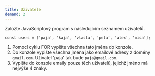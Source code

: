 ```yaml
---
title: Uživatelé
demand: 2
---
```


Založte JavaScriptový program s následujícím seznamem uživatelů.

```
const users = ['paja', 'kaja', 'vlasta', 'peta', 'alex', 'misa'];
```

1. Pomocí cyklu FOR vypište všechna tato jména do konzole.
1. Do konzole vypište všechna jména jako emailové adresy z domény `gmail.com`. Uživatel 'paja' tak bude `paja@gmail.com`.
1. Vypište do konzole emaily pouze těch uživatelů, jejichž jméno má nejvýše 4 znaky.
